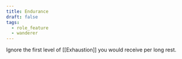 ```yaml
---
title: Endurance
draft: false
tags:
  - role_feature
  - wanderer
---
```

Ignore the first level of [[Exhaustion]] you would receive per long rest.